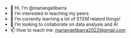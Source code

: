 - 👋 Hi, I’m @mariangelibarra
- 👀 I’m interested in teaching my peers
- 🌱 I’m currently learning a lot of STEM related things!
- 💞️ I’m looking to collaborate on data analysis and AI
- 📫 How to reach me: mariangelibarra2022@gmail.com

<!---
mariangelibarra/mariangelibarra is a ✨ special ✨ repository because its `README.md` (this file) appears on your GitHub profile.
You can click the Preview link to take a look at your changes.
--->
